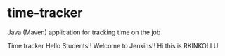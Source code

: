 # time-tracker
Java (Maven) application for tracking time on the job

Time tracker
Hello Students!!
Welcome to Jenkins!!
Hi this is RKINKOLLU


